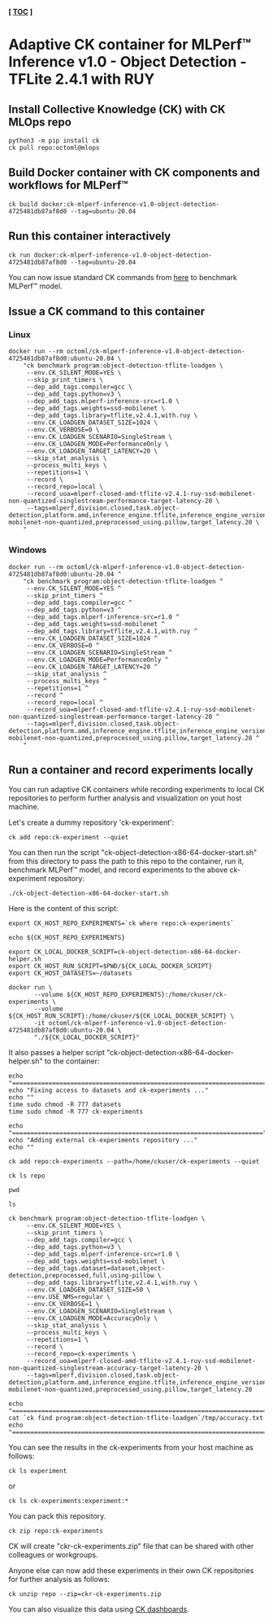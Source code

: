 **[ [TOC](../README.md) ]**

# Adaptive CK container for MLPerf&trade; Inference v1.0 - Object Detection - TFLite 2.4.1 with RUY

## Install Collective Knowledge (CK) with CK MLOps repo

```
python3 -m pip install ck
ck pull repo:octoml@mlops
```

## Build Docker container with CK components and workflows for MLPerf&trade;

```
ck build docker:ck-mlperf-inference-v1.0-object-detection-4725481db87af8d0 --tag=ubuntu-20.04
```

## Run this container interactively

```
ck run docker:ck-mlperf-inference-v1.0-object-detection-4725481db87af8d0 --tag=ubuntu-20.04
```

You can now issue standard CK commands from [here](ck-object-detection-x86-64.md) to benchmark MLPerf&trade; model.

## Issue a CK command to this container

### Linux
```
docker run --rm octoml/ck-mlperf-inference-v1.0-object-detection-4725481db87af8d0:ubuntu-20.04 \
    "ck benchmark program:object-detection-tflite-loadgen \
     --env.CK_SILENT_MODE=YES \
     --skip_print_timers \
     --dep_add_tags.compiler=gcc \
     --dep_add_tags.python=v3 \
     --dep_add_tags.mlperf-inference-src=r1.0 \
     --dep_add_tags.weights=ssd-mobilenet \
     --dep_add_tags.library=tflite,v2.4.1,with.ruy \
     --env.CK_LOADGEN_DATASET_SIZE=1024 \
     --env.CK_VERBOSE=0 \
     --env.CK_LOADGEN_SCENARIO=SingleStream \
     --env.CK_LOADGEN_MODE=PerformanceOnly \
     --env.CK_LOADGEN_TARGET_LATENCY=20 \
     --skip_stat_analysis \
     --process_multi_keys \
     --repetitions=1 \
     --record \
     --record_repo=local \
     --record_uoa=mlperf-closed-amd-tflite-v2.4.1-ruy-ssd-mobilenet-non-quantized-singlestream-performance-target-latency-20 \
     --tags=mlperf,division.closed,task.object-detection,platform.amd,inference_engine.tflite,inference_engine_version.v2.4.1,inference_engine_backend.ruy,scenario.singlestream,mode.performance,workload.ssd-mobilenet-non-quantized,preprocessed_using.pillow,target_latency.20 \
    "
```

### Windows
```
docker run --rm octoml/ck-mlperf-inference-v1.0-object-detection-4725481db87af8d0:ubuntu-20.04 ^
    "ck benchmark program:object-detection-tflite-loadgen ^
     --env.CK_SILENT_MODE=YES ^
     --skip_print_timers ^
     --dep_add_tags.compiler=gcc ^
     --dep_add_tags.python=v3 ^
     --dep_add_tags.mlperf-inference-src=r1.0 ^
     --dep_add_tags.weights=ssd-mobilenet ^
     --dep_add_tags.library=tflite,v2.4.1,with.ruy ^
     --env.CK_LOADGEN_DATASET_SIZE=1024 ^
     --env.CK_VERBOSE=0 ^
     --env.CK_LOADGEN_SCENARIO=SingleStream ^
     --env.CK_LOADGEN_MODE=PerformanceOnly ^
     --env.CK_LOADGEN_TARGET_LATENCY=20 ^
     --skip_stat_analysis ^
     --process_multi_keys ^
     --repetitions=1 ^
     --record ^
     --record_repo=local ^
     --record_uoa=mlperf-closed-amd-tflite-v2.4.1-ruy-ssd-mobilenet-non-quantized-singlestream-performance-target-latency-20 ^
     --tags=mlperf,division.closed,task.object-detection,platform.amd,inference_engine.tflite,inference_engine_version.v2.4.1,inference_engine_backend.ruy,scenario.singlestream,mode.performance,workload.ssd-mobilenet-non-quantized,preprocessed_using.pillow,target_latency.20 ^
    "
```

## Run a container and record experiments locally

You can run adaptive CK containers while recording experiments to local CK repositories to perform further analysis and visualization on yout host machine.

Let's create a dummy repository 'ck-experiment':
```
ck add repo:ck-experiment --quiet
```

You can then run the script "ck-object-detection-x86-64-docker-start.sh" from this directory
to pass the path to this repo to the container, run it, benchmark MLPerf&trade; model, and record 
experiments to the above ck-experiment repository:

```
./ck-object-detection-x86-64-docker-start.sh
```

Here is the content of this script:
```
export CK_HOST_REPO_EXPERIMENTS=`ck where repo:ck-experiments`

echo ${CK_HOST_REPO_EXPERIMENTS}

export CK_LOCAL_DOCKER_SCRIPT=ck-object-detection-x86-64-docker-helper.sh
export CK_HOST_RUN_SCRIPT=$PWD/${CK_LOCAL_DOCKER_SCRIPT}
export CK_HOST_DATASETS=~/datasets

docker run \
       --volume ${CK_HOST_REPO_EXPERIMENTS}:/home/ckuser/ck-experiments \
       --volume ${CK_HOST_RUN_SCRIPT}:/home/ckuser/${CK_LOCAL_DOCKER_SCRIPT} \
       -it octoml/ck-mlperf-inference-v1.0-object-detection-4725481db87af8d0:ubuntu-20.04 \
       "./${CK_LOCAL_DOCKER_SCRIPT}"
```

It also passes a helper script "ck-object-detection-x86-64-docker-helper.sh" to the container:
```
echo "======================================================================="
echo "Fixing access to datasets and ck-experiments ..."
echo ""
time sudo chmod -R 777 datasets
time sudo chmod -R 777 ck-experiments

echo "====================================================================="
echo "Adding external ck-experiments repository ..."
echo ""

ck add repo:ck-experiments --path=/home/ckuser/ck-experiments --quiet

ck ls repo

pwd

ls

ck benchmark program:object-detection-tflite-loadgen \
     --env.CK_SILENT_MODE=YES \
     --skip_print_timers \
     --dep_add_tags.compiler=gcc \
     --dep_add_tags.python=v3 \
     --dep_add_tags.mlperf-inference-src=r1.0 \
     --dep_add_tags.weights=ssd-mobilenet \
     --dep_add_tags.dataset=dataset,object-detection,preprocessed,full,using-pillow \
     --dep_add_tags.library=tflite,v2.4.1,with.ruy \
     --env.CK_LOADGEN_DATASET_SIZE=50 \
     --env.USE_NMS=regular \
     --env.CK_VERBOSE=1 \
     --env.CK_LOADGEN_SCENARIO=SingleStream \
     --env.CK_LOADGEN_MODE=AccuracyOnly \
     --skip_stat_analysis \
     --process_multi_keys \
     --repetitions=1 \
     --record \
     --record_repo=ck-experiments \
     --record_uoa=mlperf-closed-amd-tflite-v2.4.1-ruy-ssd-mobilenet-non-quantized-singlestream-accuracy-target-latency-20 \
     --tags=mlperf,division.closed,task.object-detection,platform.amd,inference_engine.tflite,inference_engine_version.v2.4.1,inference_engine_backend.ruy,scenario.singlestream,mode.accuracy,workload.ssd-mobilenet-non-quantized,preprocessed_using.pillow,target_latency.20

echo "======================================================================="
cat `ck find program:object-detection-tflite-loadgen`/tmp/accuracy.txt 
echo "======================================================================="

```

You can see the results in the ck-experiments from your host machine as follows:
```
ck ls experiment
```
or
```
ck ls ck-experiments:experiment:*
```

You can pack this repository.
```
ck zip repo:ck-experiments
```

CK will create "ckr-ck-experiments.zip" file that can be shared with other colleagues or workgroups.

Anyone else can now add these experiments in their own CK repositories for further analysis as follows:
```
ck unzip repo --zip=ckr-ck-experiments.zip
```

You can also visualize this data using [CK dashboards](../results/ck-dashboard.md).
